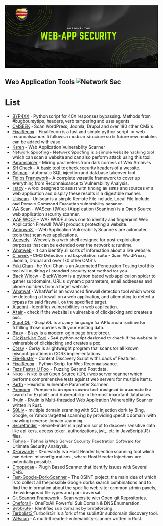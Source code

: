 ![Web Application](https://github.com/briskinfosec/Awesome-Tool_of_the_Day/blob/main/Web%20Application%20Tools%20%26%20Checklist/webapp.png) 

Web Application Tools ![Network Sec](https://img.shields.io/badge/Awesome-WebAppSec-success)
----------------------
#  List 

* [BYP4XX](https://github.com/briskinfosec/Awesome-Tool_of_the_Day/blob/main/Web%20Application%20Tools%20%26%20Checklist/Tools/Bypass4XX.md) - Python script for 40X responses bypassing. Methods from #bugbountytips, headers, verb tampering and user agents.
* [CMSEEK](https://github.com/briskinfosec/Awesome-Tool_of_the_Day/blob/main/Web%20Application%20Tools%20%26%20Checklist/Tools/Cmseek.md) - Scan WordPress, Joomla, Drupal and over 180 other CMS's
* [FinalRecon](https://github.com/briskinfosec/Awesome-Tool_of_the_Day/blob/main/Web%20Application%20Tools%20%26%20Checklist/Tools/FinalRecon.md) - FinalRecon is a fast and simple python script for web reconnaissance. It follows a modular structure so in future new modules can be added with ease.
* [Karen](https://github.com/briskinfosec/Awesome-Tool_of_the_Day/blob/main/Web%20Application%20Tools%20%26%20Checklist/Tools/Karen.md) - Web Application Vulnerability Scanner
* [Network Spoofing](https://github.com/briskinfosec/Awesome-Tool_of_the_Day/blob/main/Web%20Application%20Tools%20%26%20Checklist/Tools/Network%20Spoofing.md) - Network Spoofing is a simple website hacking tool which can scan a website and can also perform attack using this tool.
* [Paramsoider](https://github.com/briskinfosec/Awesome-Tool_of_the_Day/blob/main/Web%20Application%20Tools%20%26%20Checklist/Tools/Paramspider.md) - Mining parameters from dark corners of Web Archives
* [SH Check](https://github.com/briskinfosec/Awesome-Tool_of_the_Day/blob/main/Web%20Application%20Tools%20%26%20Checklist/Tools/SH%20CHECK.md) - A basic tool to check security headers of a website.
* [Sqlmap](https://github.com/briskinfosec/Awesome-Tool_of_the_Day/blob/main/Web%20Application%20Tools%20%26%20Checklist/Tools/Sqlmap.md) - Automatic SQL injection and database takeover tool
* [Tidios Framework](https://github.com/briskinfosec/Awesome-Tool_of_the_Day/blob/main/Web%20Application%20Tools%20%26%20Checklist/Tools/Tidios%20Framework.md) - A complete versatile framework to cover up everything from Reconnaissance to Vulnerability Analysis.
* [Tracy](https://github.com/briskinfosec/Awesome-Tool_of_the_Day/blob/main/Web%20Application%20Tools%20%26%20Checklist/Tools/Tracy.md) - A tool designed to assist with finding all sinks and sources of a web application and display these results in a digestible manner.
* [Uniscan](https://github.com/briskinfosec/Awesome-Tool_of_the_Day/blob/main/Web%20Application%20Tools%20%26%20Checklist/Tools/Uniscan.md) - Uniscan is a simple Remote File Include, Local File Include and Remote Command Execution vulnerability scanner.
* [WA Scan](https://github.com/briskinfosec/Awesome-Tool_of_the_Day/blob/main/Web%20Application%20Tools%20%26%20Checklist/Tools/WA%20Scan.md) - WAScan ((W)eb (A)pplication (Scan)ner) is a Open Source web application security scanner.
* [WAF WOOF](https://github.com/briskinfosec/Awesome-Tool_of_the_Day/blob/main/Web%20Application%20Tools%20%26%20Checklist/Tools/WAF%20WOOF.md) - WAF W00F allows one to identify and fingerprint Web Application Firewall (WAF) products protecting a website.
* [Webpwn3r](https://github.com/briskinfosec/Awesome-Tool_of_the_Day/blob/main/Web%20Application%20Tools%20%26%20Checklist/Tools/Webpwn3r.md) - Web Application Vulnerability Scanners are automated tools that scan web applications.
* [Weevely](https://github.com/briskinfosec/Awesome-Tool_of_the_Day/blob/main/Web%20Application%20Tools%20%26%20Checklist/Tools/Weevely.md) - Weevely is a web shell designed for post-exploitation purposes that can be extended over the network at runtime.
* [Whatweb](https://github.com/briskinfosec/Awesome-Tool_of_the_Day/blob/main/Web%20Application%20Tools%20%26%20Checklist/Tools/Whatweb.md) - It can identify all sorts of information about a live website.
* [Cmseek](https://www.briskinfosec.com/tooloftheday/toolofthedaydetail/CMSEEK) - CMS Detection and Exploitation suite - Scan WordPress, Joomla, Drupal and over 180 other CMS's
* [Yuki Chan](https://github.com/briskinfosec/Awesome-Tool_of_the_Day/blob/main/Web%20Application%20Tools%20%26%20Checklist/Tools/Yuki%20Chan.md) - he Yuki Chan is an Automated Penetration Testing tool this tool will auditing all standard security test method for you.
* [Black Widow](https://github.com/briskinfosec/Awesome-Tool_of_the_Day/blob/main/Web%20Application%20Tools%20%26%20Checklist/Tools/blackwidow.md) - BlackWidow is a python based web application spider to gather subdomains, URL's, dynamic parameters, email addresses and phone numbers from a target website.
* [Whatwaf](https://github.com/briskinfosec/Awesome-Tool_of_the_Day/blob/main/Web%20Application%20Tools%20%26%20Checklist/Tools/whatwaf.md) - WhatWaf is an advanced firewall detection tool which works by detecting a firewall on a web application, and attempting to detect a bypass for said firewall, on the specified target.
* [Arachni](https://github.com/briskinfosec/Awesome-Tool_of_the_Day/blob/main/Web%20Application%20Tools%20%26%20Checklist/Tools/Arachni.md) - Identifies vulnerabilities in web application.
* [Altair](https://github.com/briskinfosec/Awesome-Tool_of_the_Day/blob/main/Web%20Application%20Tools%20%26%20Checklist/Tools/Atlair.md) - check if the website is vulnerable of clickjacking and creates a poc.
* [GraphQL](https://github.com/briskinfosec/Awesome-Tool_of_the_Day/blob/main/Web%20Application%20Tools%20&%20Checklist/Tools/GraphQL.md) - GraphQL is a query language for APIs and a runtime for fulfilling those queries with your existing data.
* [Blazy](https://github.com/briskinfosec/Awesome-Tool_of_the_Day/blob/main/Web%20Application%20Tools%20%26%20Checklist/Tools/Blazy.md) - Blazy is a modern login page bruteforcer.
* [Clickjacking Tool](https://github.com/briskinfosec/Awesome-Tool_of_the_Day/blob/main/Web%20Application%20Tools%20%26%20Checklist/Tools/Clickjacking%20Tester.md) - SeA python script designed to check if the website is vulnerable of clickjacking and creates a poc.
* [Corsy](https://github.com/briskinfosec/Awesome-Tool_of_the_Day/blob/main/Web%20Application%20Tools%20%26%20Checklist/Tools/Corsy.md) - Corsy is a lightweight program that scans for all known misconfigurations in CORS implementations.
* [File-Buster](https://github.com/briskinfosec/Awesome-Tool_of_the_Day/blob/main/Web%20Application%20Tools%20%26%20Checklist/Tools/File-Buster.md) - Content Discovery Script with Loads of Features.
* [FinalRecon](https://github.com/briskinfosec/Awesome-Tool_of_the_Day/blob/main/Web%20Application%20Tools%20%26%20Checklist/Tools/FinalRecon.md) - Python Script for Web Reconnaissance.
* [Fuzz Faster U Fool](https://github.com/briskinfosec/Awesome-Tool_of_the_Day/blob/main/Web%20Application%20Tools%20%26%20Checklist/Tools/Fuzz%20Faster%20U%20Fool.md) - Fuzzing Get and Post data.
* [Nikto](https://github.com/briskinfosec/Awesome-Tool_of_the_Day/blob/main/Web%20Application%20Tools%20%26%20Checklist/Tools/Nikto.md) - Nikto is an Open Source (GPL) web server scanner which performs comprehensive tests against web servers for multiple items. 
* [Parth](https://github.com/briskinfosec/Awesome-Tool_of_the_Day/blob/main/Web%20Application%20Tools%20%26%20Checklist/Tools/Parth.md) - Heuristic Vulnerable Parameter Scanner.
* [Pompem](https://github.com/briskinfosec/Awesome-Tool_of_the_Day/blob/main/Web%20Application%20Tools%20%26%20Checklist/Tools/Pompem.md) - Pompem is an open source tool, designed to automate the search for Exploits and Vulnerability in the most important databases.
* [Rvuln](https://github.com/briskinfosec/Awesome-Tool_of_the_Day/blob/main/Web%20Application%20Tools%20%26%20Checklist/Tools/Rvuln.md) - RVuln is Multi-threaded Web Application Vulnerability Scanner written in Rust.
* [SQLiv](https://github.com/briskinfosec/Awesome-Tool_of_the_Day/blob/main/Web%20Application%20Tools%20%26%20Checklist/Tools/SQLiv.md) - multiple domain scanning with SQL injection dork by Bing, Google, or Yahoo targetted scanning by providing specific domain (with crawling) reverse domain scanning.
* [Secretfinder](https://github.com/briskinfosec/Awesome-Tool_of_the_Day/blob/main/Web%20Application%20Tools%20%26%20Checklist/Tools/SecretFinder.md) - SecretFinder is a python script to discover sensitive data like api keys, access token, authorizations, jwt,..etc in JavaScript(JS) files.
* [Tishna](https://github.com/briskinfosec/Awesome-Tool_of_the_Day/blob/main/Web%20Application%20Tools%20%26%20Checklist/Tools/Tishna.md) - Tishna is Web Server Security Penetration Software for Ultimate Security Analaysis.
* [XForwardy](https://github.com/briskinfosec/Awesome-Tool_of_the_Day/blob/main/Web%20Application%20Tools%20%26%20Checklist/Tools/Xforwardy.md) - XForwardy is a Host Header Injection scanning tool which can detect misconfigurations , where Host Header Injections are potentially possible.
* [Droopscan](https://github.com/briskinfosec/Awesome-Tool_of_the_Day/blob/main/Web%20Application%20Tools%20%26%20Checklist/Tools/droopescan.md) - Plugin Based Scanner that Identify issues with Several CMS.
* [Fast-Google-Dork-Scanner](https://github.com/briskinfosec/Awesome-Tool_of_the_Day/blob/main/Web%20Application%20Tools%20%26%20Checklist/Tools/fast.md) - The OSINT project, the main idea of which is to collect all the possible Google dorks search combinations and to find the information about the specific web-site: common admin panels, the widespread file types and path traversal.
* [Git Scanner Framework](https://github.com/briskinfosec/Awesome-Tool_of_the_Day/blob/main/Web%20Application%20Tools%20%26%20Checklist/Tools/git%20scanner%20framework.md) - Scan website with Open .git Repositories.
* [Oneforall](https://github.com/briskinfosec/Awesome-Tool_of_the_Day/blob/main/Web%20Application%20Tools%20%26%20Checklist/Tools/oneforall.md) - OneForAll Powerful Sub Domain & DNS Enumeration.
* [Subbrute](https://github.com/briskinfosec/Awesome-Tool_of_the_Day/blob/main/Web%20Application%20Tools%20%26%20Checklist/Tools/subbrute.md) - Identifies sub domains by bruteforcing.
* [Turbolist3r](https://github.com/briskinfosec/Awesome-Tool_of_the_Day/blob/main/Web%20Application%20Tools%20%26%20Checklist/Tools/turbloist3r.md)Turbolist3r is a fork of the sublist3r subdomain discovery tool. 
* [W9scan](https://github.com/briskinfosec/Awesome-Tool_of_the_Day/blob/main/Web%20Application%20Tools%20%26%20Checklist/Tools/w9scan.md) - A multi-threaded-vulnerability-scanner written in Rust.
 


